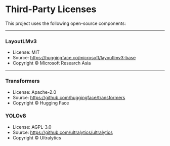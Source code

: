 # Third-Party Licenses

This project uses the following open-source components:

---

### LayoutLMv3
- License: MIT
- Source: https://huggingface.co/microsoft/layoutlmv3-base
- Copyright © Microsoft Research Asia

---

### Transformers
- License: Apache-2.0
- Source: https://github.com/huggingface/transformers
- Copyright © Hugging Face

### YOLOv8

- License: AGPL-3.0
- Source: https://github.com/ultralytics/ultralytics
- Copyright © Ultralytics